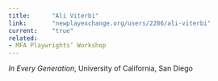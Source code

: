 ```yaml
---
title:      "Ali Viterbi"
link:       "newplayexchange.org/users/2286/ali-viterbi"
current:    "true"
related:
- MFA Playwrights’ Workshop
---
```


*In Every Generation*, University of California, San Diego
